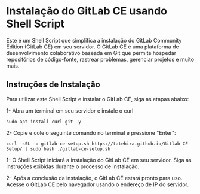 # Instalação do GitLab CE usando Shell Script
Este é um Shell Script que simplifica a instalação do GitLab Community Edition (GitLab CE) em seu servidor. O GitLab CE é uma plataforma de desenvolvimento colaborativo baseada em Git que permite hospedar repositórios de código-fonte, rastrear problemas, gerenciar projetos e muito mais.

## Instruções de Instalação
Para utilizar este Shell Script e instalar o GitLab CE, siga as etapas abaixo:

1- Abra um terminal em seu servidor e instale o curl

`sudo apt install curl git -y`

2- Copie e cole o seguinte comando no terminal e pressione "Enter":

`curl -sSL -o gitlab-ce-setup.sh https://tatehira.github.io/Gitlab-CE-Setup/ | sudo bash ./gitlab-ce-setup.sh`


1- O Shell Script iniciará a instalação do GitLab CE em seu servidor. Siga as instruções exibidas durante o processo de instalação.

2- Após a conclusão da instalação, o GitLab CE estará pronto para uso. Acesse o GitLab CE pelo navegador usando o endereço de IP do servidor.
